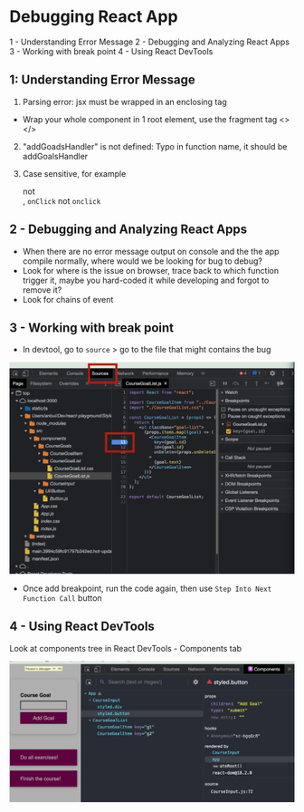 # Debugging React App
1 - Understanding Error Message
2 - Debugging and Analyzing React Apps
3 - Working with break point
4 - Using React DevTools

## 1: Understanding Error Message
1. Parsing error: jsx must be wrapped in an enclosing tag
- Wrap your whole component in 1 root element, use the fragment tag <></>

2. "addGoadsHandler" is not defined: Typo in function name, it should be addGoalsHandler

3. Case sensitive, for example <div> not <Div>, `onClick` not `onclick`

## 2 - Debugging and Analyzing React Apps
- When there are no error message output on console and the the app compile normally, where would we be looking for bug to debug?
 - Look for where is the issue on browser, trace back to which function trigger it, maybe you hard-coded it while developing and forgot to remove it?
 - Look for chains of event

## 3 - Working with break point
- In devtool, go to `source` > go to the file that might contains the bug

![Add breakpoint](https://github.com/thaian161/react-playground/blob/main/Debugging/Breakpoint.png)

- Once add breakpoint, run the code again, then use `Step Into Next Function Call` button

## 4 - Using React DevTools
Look at components tree in React DevTools - Components tab

![React DevTools - Components tab](https://github.com/thaian161/react-playground/blob/main/Debugging/ReactDevTools-Components.png)